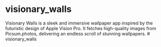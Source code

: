 # visionary_walls

Visionary Walls is a sleek and immersive wallpaper app inspired by the futuristic design of Apple Vision Pro. It fetches high-quality images from Picsum.photos, delivering an endless scroll of stunning wallpapers.
#   v i s i o n a r y _ w a l l s 
 
 